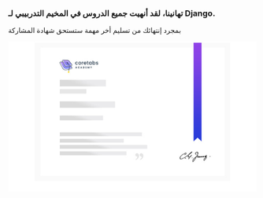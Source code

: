 ### تهانينا، لقد أنهيت جميع الدروس في المخيم التدربيبي لـ Django.

بمجرد إنتهائك من تسليم أخر مهمة ستستحق شهادة المشاركة

![certificate](assets/certificate.jpg)

